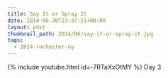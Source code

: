 ```yaml
---
title: Say It or Spray It
date: 2014-06-30T23:37:51+00:00
layout: post
thumbnail_path: 2014/06/say-it-or-spray-it.jpg
tags:
  - 2014-rochester-ny
---
```

{% include youtube.html id=-7RTaXxOtMY %}
Day 3
